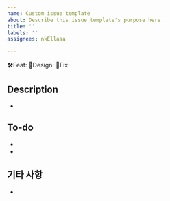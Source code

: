 ```yaml
---
name: Custom issue template
about: Describe this issue template's purpose here.
title: ''
labels: ''
assignees: nkEllaaa

---
```


🛠Feat:
:art:Design:
🐞Fix:

## Description
-

## To-do
-
-

## 기타 사항
-

<br>

